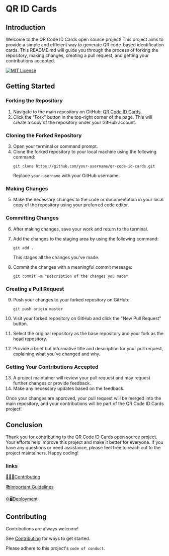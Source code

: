 # QR ID Cards 

## Introduction
Welcome to the QR Code ID Cards open source project! This project aims to provide a simple and efficient way to generate QR code-based identification cards. 
This README.md will guide you through the process of forking the repository, making changes, creating a pull request, and getting your contributions accepted.

[![MIT License](https://img.shields.io/badge/License-MIT-green.svg?color=blue&style=for-the-badge)](https://choosealicense.com/licenses/mit/)


## Getting Started

### Forking the Repository
1. Navigate to the main repository on GitHub: [QR Code ID Cards](https://github.com/mlsacbvp/QrCodeIDCards).
2. Click the "Fork" button in the top-right corner of the page. This will create a copy of the repository under your GitHub account.

### Cloning the Forked Repository
3. Open your terminal or command prompt.
4. Clone the forked repository to your local machine using the following command:
   ```
   git clone https://github.com/your-username/qr-code-id-cards.git
   ```
   Replace `your-username` with your GitHub username.

### Making Changes
5. Make the necessary changes to the code or documentation in your local copy of the repository using your preferred code editor.

### Committing Changes
6. After making changes, save your work and return to the terminal.
7. Add the changes to the staging area by using the following command:
   ```
   git add .
   ```
   This stages all the changes you've made.

8. Commit the changes with a meaningful commit message:
   ```
   git commit -m "Description of the changes you made"
   ```

### Creating a Pull Request
9. Push your changes to your forked repository on GitHub:
   ```
   git push origin master
   ```

10. Visit your forked repository on GitHub and click the "New Pull Request" button.
11. Select the original repository as the base repository and your fork as the head repository.
12. Provide a brief but informative title and description for your pull request, explaining what you've changed and why.

### Getting Your Contributions Accepted
13. A project maintainer will review your pull request and may request further changes or provide feedback.
14. Make any necessary updates based on the feedback.

Once your changes are approved, your pull request will be merged into the main repository, and your contributions will be part of the QR Code ID Cards project!

## Conclusion
Thank you for contributing to the QR Code ID Cards open source project. Your efforts help improve this project and make it better for everyone. If you have any questions or need assistance, please feel free to reach out to the project maintainers. Happy coding!

### links

<a href='#contributing'>👨🏻‍💻Contributing</a>

<a href='#guide'>📚Important Guidelines</a>

<a href='#deploy'>⚙🖥Deployment</a>

## Contributing

Contributions are always welcome!

See <a href='#contributing'>Contributing</a> for ways to get started.

Please adhere to this project's `code of conduct`.